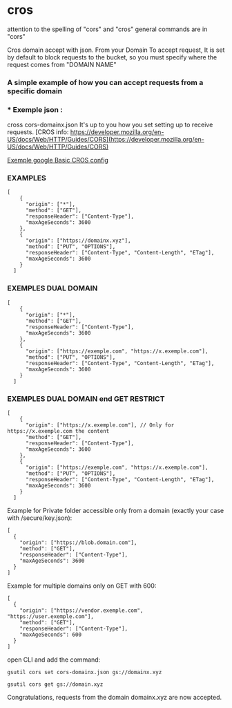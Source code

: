 # cros

attention to the spelling of "cors" and "cros"
general commands are in "cors"

Cros domain accept with json. From your Domain To accept request, It is set by default to block requests to the bucket, so you must specify where the request comes from "DOMAIN NAME"

### A simple example of how you can accept requests from a specific domain

 ### * Exemple json :
cross cors-domainx.json
It's up to you how you set setting up to receive requests.  [CROS info: https://developer.mozilla.org/en-US/docs/Web/HTTP/Guides/CORS](https://developer.mozilla.org/en-US/docs/Web/HTTP/Guides/CORS)

[Exemple google Basic CROS config ](https://cloud.google.com/storage/docs/cors-configurations)
### EXAMPLES
````
[
    {
      "origin": ["*"],
      "method": ["GET"],
      "responseHeader": ["Content-Type"],
      "maxAgeSeconds": 3600
    },
    {
      "origin": ["https://domainx.xyz"],
      "method": ["PUT", "OPTIONS"],
      "responseHeader": ["Content-Type", "Content-Length", "ETag"],
      "maxAgeSeconds": 3600
    }
  ]
````

### EXEMPLES DUAL DOMAIN
````
[
    {
      "origin": ["*"],
      "method": ["GET"],
      "responseHeader": ["Content-Type"],
      "maxAgeSeconds": 3600
    },
    {
      "origin": ["https://exemple.com", "https://x.exemple.com"],
      "method": ["PUT", "OPTIONS"],
      "responseHeader": ["Content-Type", "Content-Length", "ETag"],
      "maxAgeSeconds": 3600
    }
  ]

````

### EXEMPLES DUAL DOMAIN end GET RESTRICT
````
[
    {
      "origin": ["https://x.exemple.com"], // Only for https://x.exemple.com the content
      "method": ["GET"],
      "responseHeader": ["Content-Type"],
      "maxAgeSeconds": 3600
    },
    {
      "origin": ["https://exemple.com", "https://x.exemple.com"],
      "method": ["PUT", "OPTIONS"],
      "responseHeader": ["Content-Type", "Content-Length", "ETag"],
      "maxAgeSeconds": 3600
    }
  ]

````

Example for Private folder accessible only from a domain (exactly your case with /secure/key.json):
````
[
  {
    "origin": ["https://blob.domain.com"],
    "method": ["GET"],
    "responseHeader": ["Content-Type"],
    "maxAgeSeconds": 3600
  }
]
````

Example for multiple domains only on GET with 600:
````
[
  {
    "origin": ["https://vendor.exemple.com", "https://user.exemple.com"],
    "method": ["GET"],
    "responseHeader": ["Content-Type"],
    "maxAgeSeconds": 600
  }
]
````




open CLI and add the command:

````
gsutil cors set cors-domainx.json gs://domainx.xyz
````
````
gsutil cors get gs://domain.xyz
````


Congratulations, requests from the domain domainx.xyz are now accepted.
